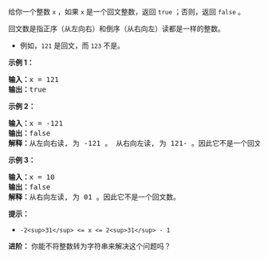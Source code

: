 给你一个整数 `x` ，如果 `x` 是一个回文整数，返回 `true` ；否则，返回 `false` 。

回文数是指正序（从左向右）和倒序（从右向左）读都是一样的整数。

* 例如，`121` 是回文，而 `123` 不是。

**示例 1：**

<pre><strong>输入：</strong>x = 121
<strong>输出：</strong>true
</pre>

**示例 2：**

<pre><strong>输入：</strong>x = -121
<strong>输出：</strong>false
<strong>解释：</strong>从左向右读, 为 -121 。 从右向左读, 为 121- 。因此它不是一个回文数。
</pre>

**示例 3：**

<pre><strong>输入：</strong>x = 10
<strong>输出：</strong>false
<strong>解释：</strong>从右向左读, 为 01 。因此它不是一个回文数。
</pre>

**提示：**

* `-2<sup>31</sup> <= x <= 2<sup>31</sup> - 1`

 **进阶：** 你能不将整数转为字符串来解决这个问题吗？
